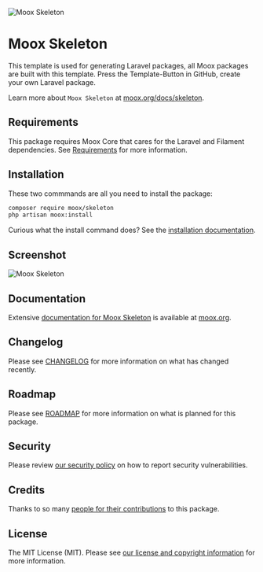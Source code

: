 ![Moox Skeleton](https://github.com/mooxphp/moox/raw/main/art/banner/skeleton.jpg)

# Moox Skeleton

<!--shortdesc-->

This template is used for generating Laravel packages, all Moox packages are built with this template. Press the Template-Button in GitHub, create your own Laravel package.

<!--/shortdesc-->

Learn more about `Moox Skeleton` at [moox.org/docs/skeleton](https://moox.org/docs/skeleton).

## Requirements

This package requires Moox Core that cares for the Laravel and Filament dependencies. See [Requirements](https://moox.org/docs/requirements) for more information.

## Installation

These two commmands are all you need to install the package:

```bash
composer require moox/skeleton
php artisan moox:install
```

Curious what the install command does? See the [installation documentation](https://moox.org/docs/installation).

## Screenshot

![Moox Skeleton](https://github.com/mooxphp/moox/raw/main/art/screenshots/skeleton.jpg)

## Documentation

Extensive [documentation for Moox Skeleton](https://moox.org/docs/skeleton) is available at [moox.org](https://moox.org).

## Changelog

Please see [CHANGELOG](CHANGELOG.md) for more information on what has changed recently.

## Roadmap

Please see [ROADMAP](ROADMAP.md) for more information on what is planned for this package.

## Security

Please review [our security policy](https://moox.org/docs/security) on how to report security vulnerabilities.

## Credits

Thanks to so many [people for their contributions](https://moox.org/docs/credits) to this package.

## License

The MIT License (MIT). Please see [our license and copyright information](https://moox.org/docs/license) for more information.
